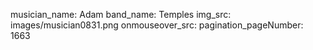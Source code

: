 musician_name: Adam
band_name: Temples
img_src: images/musician0831.png
onmouseover_src: 
pagination_pageNumber: 1663